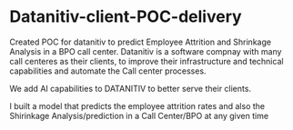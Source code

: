 # Datanitiv-client-POC-delivery
Created POC for datanitiv to predict Employee Attrition and Shrinkage Analysis in a BPO call center. Datanitiv is a software compnay with many call centeres as their clients, to improve their infrastructure and technical capabilities and automate the Call center processes.

We add AI capabilities to DATANITIV to better serve their clients.

I built a model that predicts the employee attrition rates and also the Shirinkage Analysis/prediction in a Call Center/BPO at any given time
